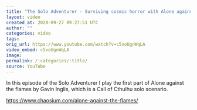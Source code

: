 ```yaml
---
title: "The Solo Adventurer - Surviving cosmic horror with Alone against the flames"
layout: video
created_at: 2020-09-27 09:27:51 UTC
author: ""
categories: video
tags: 
orig_url: https://www.youtube.com/watch?v=c5voUgnWqLA
video_embed: c5voUgnWqLA
image: 
permalink: /:categories/:title/
source: YouTube
---
```

In this episode of the Solo Adventurer I play the first part of Alone against the flames by Gavin Inglis, which is a Call of Cthulhu solo scenario.

https://www.chaosium.com/alone-against-the-flames/